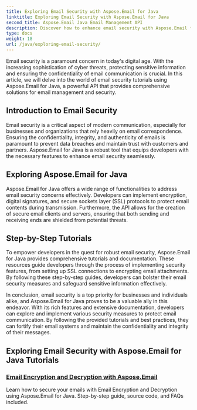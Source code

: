 ```yaml
---
title: Exploring Email Security with Aspose.Email for Java
linktitle: Exploring Email Security with Aspose.Email for Java
second_title: Aspose.Email Java Email Management API
description: Discover how to enhance email security with Aspose.Email for Java. Explore step-by-step tutorials and best practices.
type: docs
weight: 18
url: /java/exploring-email-security/
---
```


Email security is a paramount concern in today's digital age. With the increasing sophistication of cyber threats, protecting sensitive information and ensuring the confidentiality of email communication is crucial. In this article, we will delve into the world of email security tutorials using Aspose.Email for Java, a powerful API that provides comprehensive solutions for email management and security.

## Introduction to Email Security

Email security is a critical aspect of modern communication, especially for businesses and organizations that rely heavily on email correspondence. Ensuring the confidentiality, integrity, and authenticity of emails is paramount to prevent data breaches and maintain trust with customers and partners. Aspose.Email for Java is a robust tool that equips developers with the necessary features to enhance email security seamlessly.

## Exploring Aspose.Email for Java

Aspose.Email for Java offers a wide range of functionalities to address email security concerns effectively. Developers can implement encryption, digital signatures, and secure sockets layer (SSL) protocols to protect email contents during transmission. Furthermore, the API allows for the creation of secure email clients and servers, ensuring that both sending and receiving ends are shielded from potential threats.

## Step-by-Step Tutorials

To empower developers in the quest for robust email security, Aspose.Email for Java provides comprehensive tutorials and documentation. These resources guide developers through the process of implementing security features, from setting up SSL connections to encrypting email attachments. By following these step-by-step guides, developers can bolster their email security measures and safeguard sensitive information effectively.

In conclusion, email security is a top priority for businesses and individuals alike, and Aspose.Email for Java proves to be a valuable ally in this endeavor. With its rich features and extensive documentation, developers can explore and implement various security measures to protect email communication. By following the provided tutorials and best practices, they can fortify their email systems and maintain the confidentiality and integrity of their messages.

## Exploring Email Security with Aspose.Email for Java Tutorials
### [Email Encryption and Decryption with Aspose.Email](./email-encryption-and-decryption/)
Learn how to secure your emails with Email Encryption and Decryption using Aspose.Email for Java. Step-by-step guide, source code, and FAQs included.
